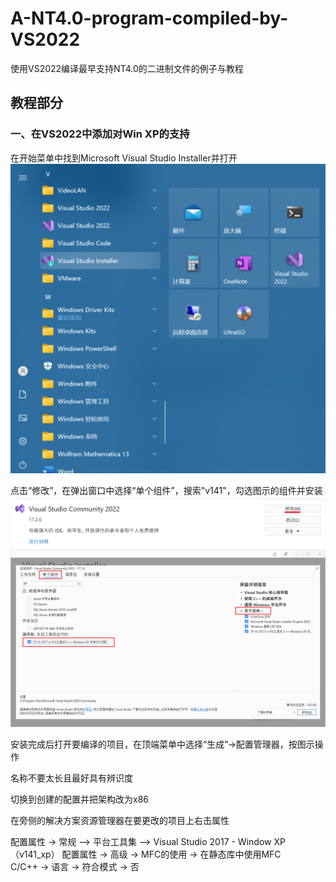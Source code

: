 # A-NT4.0-program-compiled-by-VS2022
使用VS2022编译最早支持NT4.0的二进制文件的例子与教程

## 教程部分
### 一、在VS2022中添加对Win XP的支持

在开始菜单中找到Microsoft Visual Studio Installer并打开   
![开始菜单中的Visual Studio](https://github.com/dp495/A-NT4.0-program-compiled-by-VS2022/blob/main/Pictures/open%20vs%20installer.png)

点击“修改”，在弹出窗口中选择“单个组件”，搜索"v141"，勾选图示的组件并安装   
![点击“修改”](https://github.com/dp495/A-NT4.0-program-compiled-by-VS2022/blob/main/Pictures/add%20packs_1.png)
![需要的条目](https://github.com/dp495/A-NT4.0-program-compiled-by-VS2022/blob/main/Pictures/add%20packs_2.png)

安装完成后打开要编译的项目，在顶端菜单中选择“生成”->配置管理器，按图示操作  

名称不要太长且最好具有辨识度  

切换到创建的配置并把架构改为x86  

在旁侧的解决方案资源管理器在要更改的项目上右击属性  

配置属性 -> 常规 —> 平台工具集 —> Visual Studio 2017 - Window XP （v141_xp） 
配置属性 -> 高级 -> MFC的使用 -> 在静态库中使用MFC  
C/C++ -> 语言 -> 符合模式 -> 否  


